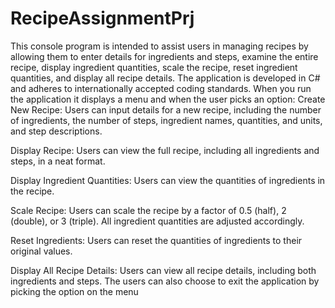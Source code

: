 # RecipeAssignmentPrj
This console program is intended to assist users in managing recipes by allowing them to enter details for ingredients and steps, examine the entire recipe, display ingredient quantities, scale the recipe, reset ingredient quantities, and display all recipe details. The application is developed in C# and adheres to internationally accepted coding standards. When you run the application  it displays a menu and when the user picks an option:
Create New Recipe: Users can input details for a new recipe, including the number of ingredients, the number of steps, ingredient names, quantities, and units, and step descriptions.

Display Recipe: Users can view the full recipe, including all ingredients and steps, in a neat format.

Display Ingredient Quantities: Users can view the quantities of ingredients in the recipe.

Scale Recipe: Users can scale the recipe by a factor of 0.5 (half), 2 (double), or 3 (triple). All ingredient quantities are adjusted accordingly.

Reset Ingredients: Users can reset the quantities of ingredients to their original values.

Display All Recipe Details: Users can view all recipe details, including both ingredients and steps.
The users can also choose to exit the application by picking the option on the menu
